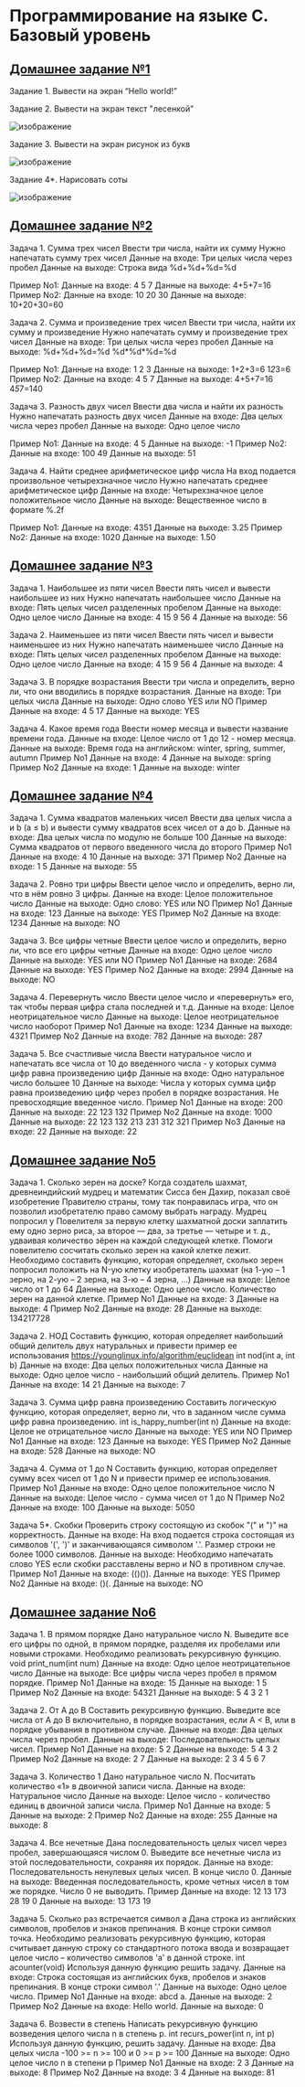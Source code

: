 # Программирование на языке С. Базовый уровень

## [Домашнее задание №1](HomeWork1)
Задание 1. Вывести на экран “Hello world!”

Задание 2. Вывести на экран текст "лесенкой"

![изображение](https://github.com/JonLED1/C/assets/122430375/1413dfa9-c01d-435a-8b72-ee5d6d1e2a15)

Задание 3. Вывести на экран рисунок из букв

![изображение](https://github.com/JonLED1/C/assets/122430375/a1e17f62-b42f-4e47-a9f7-97a303caf7d1)

Задание 4*. Нарисовать соты

![изображение](https://github.com/JonLED1/C/assets/122430375/6e46f428-0e82-4efc-9e40-cde06763d2fe)


## [Домашнее задание №2](HomeWork2)

Задача 1. Сумма трех чисел
Ввести три числа, найти их сумму
Нужно напечатать сумму трех чисел
Данные на входе: Три целых числа через пробел
Данные на выходе: Строка вида %d+%d+%d=%d


Пример No1:
Данные на входе: 4 5 7
Данные на выходе: 4+5+7=16
Пример No2:
Данные на входе: 10 20 30
Данные на выходе: 10+20+30=60


Задача 2. Сумма и произведение трех чисел
Ввести три числа, найти их сумму и произведение
Нужно напечатать сумму и произведение трех чисел
Данные на входе: Три целых числа через пробел
Данные на выходе: %d+%d+%d=%d
%d*%d*%d=%d


Пример No1:
Данные на входе: 1 2 3
Данные на выходе: 1+2+3=6
1*2*3=6
Пример No2:
Данные на входе: 4 5 7
Данные на выходе: 4+5+7=16
4*5*7=140


Задача 3. Разность двух чисел
Ввести два числа и найти их разность
Нужно напечатать разность двух чисел
Данные на входе: Два целых числа через пробел
Данные на выходе: Одно целое число


Пример No1:
Данные на входе: 4 5
Данные на выходе: -1
Пример No2:
Данные на входе: 100 49
Данные на выходе: 51


Задача 4. Найти среднее арифметическое цифр числа
На вход подается произвольное четырехзначное число
Нужно напечатать среднее арифметическое цифр
Данные на входе: Четырехзначное целое положительное число
Данные на выходе: Вещественное число в формате %.2f


Пример No1:
Данные на входе: 4351
Данные на выходе: 3.25
Пример No2:
Данные на входе: 1020
Данные на выходе: 1.50

## [Домашнее задание №3](HomeWork3)

Задача 1. Наибольшее из пяти чисел
Ввести пять чисел и вывести наибольшее из них
Нужно напечатать наибольшее число
Данные на входе: Пять целых чисел разделенных пробелом
Данные на выходе: Одно целое число
Данные на входе: 4 15 9 56 4
Данные на выходе: 56


Задача 2. Наименьшее из пяти чисел
Ввести пять чисел и вывести наименьшее из них
Нужно напечатать наименьшее число
Данные на входе: Пять целых чисел разделенных пробелом
Данные на выходе: Одно целое число
Данные на входе: 4 15 9 56 4
Данные на выходе: 4


Задача 3. В порядке возрастания
Ввести три числа и определить, верно ли, что они вводились в порядке
возрастания.
Данные на входе: Три целых числа
Данные на выходе: Одно слово YES или NO
Пример
Данные на входе: 4 5 17
Данные на выходе: YES


Задача 4. Какое время года
Ввести номер месяца и вывести название времени года.
Данные на входе: Целое число от 1 до 12 - номер месяца.
Данные на выходе: Время года на английском: winter, spring, summer, autumn
Пример No1
Данные на входе: 4
Данные на выходе: spring
Пример No2
Данные на входе: 1
Данные на выходе: winter

## [Домашнее задание №4](HomeWork4)
Задача 1. Сумма квадратов маленьких чисел
Ввести два целых числа a и b (a ≤ b) и вывести сумму квадратов всех чисел от a
до b.
Данные на входе: Два целых числа по модулю не больше 100
Данные на выходе: Сумма квадратов от первого введенного числа до
второго
Пример No1
Данные на входе: 4 10
Данные на выходе: 371
Пример No2
Данные на входе: 1 5
Данные на выходе: 55


Задача 2. Ровно три цифры
Ввести целое число и определить, верно ли, что в нём ровно 3 цифры.
Данные на входе: Целое положительное число
Данные на выходе: Одно слово: YES или NO
Пример No1
Данные на входе: 123
Данные на выходе: YES
Пример No2
Данные на входе: 1234
Данные на выходе: NO


Задача 3. Все цифры четные
Ввести целое число и определить, верно ли, что все его цифры четные
Данные на входе: Одно целое число
Данные на выходе: YES или NO
Пример No1
Данные на входе: 2684
Данные на выходе: YES
Пример No2
Данные на входе: 2994
Данные на выходе: NO


Задача 4. Перевернуть число
Ввести целое число и «перевернуть» его, так чтобы первая цифра стала
последней и т.д.
Данные на входе: Целое неотрицательное число
Данные на выходе: Целое неотрицательное число наоборот
Пример No1
Данные на входе: 1234
Данные на выходе: 4321
Пример No2
Данные на входе: 782
Данные на выходе: 287


Задача 5. Все счастливые числа
Ввести натуральное число и напечатать все числа от 10 до введенного числа -
у которых сумма цифр равна произведению цифр
Данные на входе: Одно натуральное число большее 10
Данные на выходе: Числа у которых сумма цифр равна произведению
цифр через пробел в порядке возрастания. Не превосходящие введенное
число.
Пример No1
Данные на входе: 200
Данные на выходе: 22 123 132
Пример No2
Данные на входе: 1000
Данные на выходе: 22 123 132 213 231 312 321
Пример No3
Данные на входе: 22
Данные на выходе: 22


## [Домашнее задание No5](HomeWork5)

Задача 1. Сколько зерен на доске?
Когда создатель шахмат, древнеиндийский мудрец и математик Сисса бен
Дахир, показал своё изобретение Правителю страны, тому так понравилась
игра, что он позволил изобретателю право самому выбрать награду. Мудрец
попросил у Повелителя за первую клетку шахматной доски заплатить ему одно
зерно риса, за второе — два, за третье — четыре и т. д., удваивая количество
зёрен на каждой следующей клетке. Помоги повелителю сосчитать сколько
зерен на какой клетке лежит.
Необходимо составить функцию, которая определяет, сколько зерен попросил
положить на N-ую клетку изобретатель шахмат (на 1-ую – 1 зерно, на 2-ую – 2
зерна, на 3-ю – 4 зерна, ...)
Данные на входе: Целое число от 1 до 64
Данные на выходе: Одно целое число. Количество зерен на данной
клетке.
Пример No1
Данные на входе: 3
Данные на выходе: 4
Пример No2
Данные на входе: 28
Данные на выходе: 134217728


Задача 2. НОД
Составить функцию, которая определяет наибольший общий делитель двух
натуральных и привести пример ее использования
https://younglinux.info/algorithm/euclidean
int nod(int a, int b)
Данные на входе: Два целых положительных числа
Данные на выходе: Одно целое число - наибольший общий делитель.
Пример No1
Данные на входе: 14 21
Данные на выходе: 7


Задача 3. Сумма цифр равна произведению
Составить логическую функцию, которая определяет, верно ли, что в заданном
числе сумма цифр равна произведению.
int is_happy_number(int n)
Данные на входе: Целое не отрицательное число
Данные на выходе: YES или NO
Пример No1
Данные на входе: 123
Данные на выходе: YES
Пример No2
Данные на входе: 528
Данные на выходе: NO


Задача 4. Сумма от 1 до N
Составить функцию, которая определяет сумму всех чисел от 1 до N и
привести пример ее использования.
Пример No1
Данные на входе: Одно целое положительное число N
Данные на выходе: Целое число - сумма чисел от 1 до N
Пример No2
Данные на входе: 100
Данные на выходе: 5050


Задача 5*. Скобки
Проверить строку состоящую из скобок "(" и ")" на корректность.
Данные на входе: На вход подается строка состоящая из символов '(', ')'
и заканчивающаяся символом '.'. Размер строки не более 1000 символов.
Данные на выходе: Необходимо напечатать слово YES если скобки
расставлены верно и NO в противном случае.
Пример No1
Данные на входе: (()()).
Данные на выходе: YES
Пример No2
Данные на входе: ()(.
Данные на выходе: NO


## [Домашнее задание No6](HomeWork6)
Задача 1. В прямом порядке
Дано натуральное число N. Выведите все его цифры по одной, в прямом
порядке, разделяя их пробелами или новыми строками. Необходимо
реализовать рекурсивную функцию.
void print_num(int num)
Данные на входе: Одно целое неотрицательное число
Данные на выходе: Все цифры числа через пробел в прямом порядке.
Пример No1
Данные на входе: 15
Данные на выходе: 1 5
Пример No2
Данные на входе: 54321
Данные на выходе: 5 4 3 2 1


Задача 2. От A до B
Составить рекурсивную функцию. Выведите все числа от A до B
включительно, в порядке возрастания, если A < B, или в порядке убывания в
противном случае. 
Данные на входе: Два целых числа через пробел.
Данные на выходе: Последовательность целых чисел.
Пример No1
Данные на входе: 5 2
Данные на выходе: 5 4 3 2
Пример No2
Данные на входе: 2 7
Данные на выходе: 2 3 4 5 6 7


Задача 3. Количество 1
Дано натуральное число N. Посчитать количество «1» в двоичной записи
числа.
Данные на входе: Натуральное число
Данные на выходе: Целое число - количество единиц в двоичной записи
числа.
Пример No1
Данные на входе: 5
Данные на выходе: 2
Пример No2
Данные на входе: 255
Данные на выходе: 8


Задача 4. Все нечетные
Дана последовательность целых чисел через пробел, завершающаяся числом
0. Выведите все нечетные числа из этой последовательности, сохраняя их
порядок.
Данные на входе: Последовательность ненулевых целых чисел. В конце
число 0.
Данные на выходе: Введенная последовательность, кроме четных чисел
в том же порядке. Число 0 не выводить.
Пример
Данные на входе: 12 13 173 28 19 0
Данные на выходе: 13 173 19


Задача 5. Сколько раз встречается символ a
Дана строка из английских символов, пробелов и знаков препинания. В конце
строки символ точка. Необходимо реализовать рекурсивную функцию,
которая считывает данную строку со стандартного потока ввода и возвращает
целое число – количество символов 'a' в данной строке.
int acounter(void)
Используя данную функцию решить задачу.
Данные на входе: Строка состоящая из английских букв, пробелов и
знаков препинания. В конце строки символ '.'
Данные на выходе: Одно целое число.
Пример No1
Данные на входе: abcd a.
Данные на выходе: 2
Пример No2
Данные на входе: Hello world.
Данные на выходе: 0


Задача 6. Возвести в степень
Написать рекурсивную функцию возведения целого числа n в степень p.
int recurs_power(int n, int p)
Используя данную функцию, решить задачу.
Данные на входе: Два целых числа -100 >= n >= 100 и 0 >= p >= 100
Данные на выходе: Одно целое число n в степени p
Пример No1
Данные на входе: 2 3
Данные на выходе: 8
Пример No2
Данные на входе: 3 4
Данные на выходе: 81
